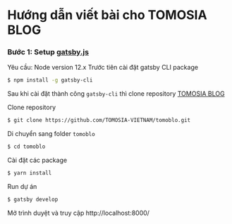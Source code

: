 
# Hướng dẫn viết bài cho TOMOSIA BLOG
### Bước 1: Setup [gatsby.js](https://www.gatsbyjs.org/)
Yêu cầu: Node version 12.x
Trước tiên cài đặt gatsby CLI package
```bash
$ npm install -g gatsby-cli
```
Sau khi cài đặt thành công `gatsby-cli` thì clone repository [TOMOSIA BLOG](https://github.com/TOMOSIA-VIETNAM/tomoblo)

Clone repository
```bash
$ git clone https://github.com/TOMOSIA-VIETNAM/tomoblo.git
```
Di chuyển sang folder `tomoblo`
```bash
$ cd tomoblo
```
Cài đặt các package

```bash
$ yarn install
```
Run dự án
```bash
$ gatsby develop
```
Mở trình duyệt và truy cập http://localhost:8000/
